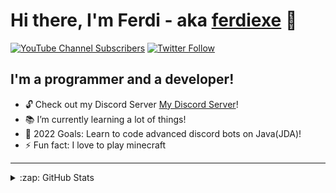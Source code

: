# Hi there, I'm Ferdi - aka [ferdiexe][youtube] 👋 

[![YouTube Channel Subscribers](https://img.shields.io/youtube/channel/subscribers/UCVbqIju7rahUWjuu2GPMVMQ?logo=youtube&logoColor=red&style=for-the-badge)][youtube]
[![Twitter Follow](https://img.shields.io/twitter/follow/ferdiexe_?color=1DA1F2&logo=twitter&style=for-the-badge)](https://twitter.com/intent/follow?original_referer=https%3A%2F%2Fgithub.com%2Fferdiexe_&screen_name=ferdiexe_)


## I'm a programmer and a developer!

- 🔓 Check out my Discord Server [My Discord Server](https://discord.gg/wZunmDEmDr)!
- 📚 I’m currently learning a lot of things!
- 🥅 2022 Goals: Learn to code advanced discord bots on Java(JDA)!
- ⚡ Fun fact: I love to play minecraft

---


<details>
  <summary>:zap: GitHub Stats</summary>

  <img align="left" alt="ferdiexe's GitHub Stats" src="https://github-readme-stats.vercel.app/api?username=ferdiexe&show_icons=true&hide_border=false&title_color=ff652f&icon_color=FFE400&bg_color=09131B&text_color=ffffff&border_color=0c1a25" />

</details>

[twitter]: https://twitter.com/ferdiexe_
[youtube]: https://youtube.com/channel/UCVbqIju7rahUWjuu2GPMVMQ
